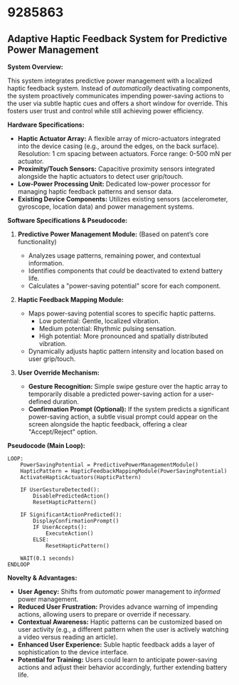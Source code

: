 # 9285863

## Adaptive Haptic Feedback System for Predictive Power Management

**System Overview:**

This system integrates predictive power management with a localized haptic feedback system. Instead of *automatically* deactivating components, the system proactively communicates impending power-saving actions to the user via subtle haptic cues and offers a short window for override. This fosters user trust and control while still achieving power efficiency.

**Hardware Specifications:**

*   **Haptic Actuator Array:** A flexible array of micro-actuators integrated into the device casing (e.g., around the edges, on the back surface). Resolution: 1 cm spacing between actuators. Force range: 0-500 mN per actuator.
*   **Proximity/Touch Sensors:** Capacitive proximity sensors integrated alongside the haptic actuators to detect user grip/touch.
*   **Low-Power Processing Unit:** Dedicated low-power processor for managing haptic feedback patterns and sensor data.
*   **Existing Device Components:** Utilizes existing sensors (accelerometer, gyroscope, location data) and power management systems.

**Software Specifications & Pseudocode:**

1.  **Predictive Power Management Module:** (Based on patent’s core functionality)

    *   Analyzes usage patterns, remaining power, and contextual information.
    *   Identifies components that *could* be deactivated to extend battery life.
    *   Calculates a "power-saving potential" score for each component.
2.  **Haptic Feedback Mapping Module:**

    *   Maps power-saving potential scores to specific haptic patterns.
        *   Low potential: Gentle, localized vibration.
        *   Medium potential: Rhythmic pulsing sensation.
        *   High potential: More pronounced and spatially distributed vibration.
    *   Dynamically adjusts haptic pattern intensity and location based on user grip/touch.
3.  **User Override Mechanism:**

    *   **Gesture Recognition:** Simple swipe gesture over the haptic array to temporarily disable a predicted power-saving action for a user-defined duration.
    *   **Confirmation Prompt (Optional):**  If the system predicts a significant power-saving action, a subtle visual prompt could appear on the screen alongside the haptic feedback, offering a clear "Accept/Reject" option.

**Pseudocode (Main Loop):**

```
LOOP:
    PowerSavingPotential = PredictivePowerManagementModule()
    HapticPattern = HapticFeedbackMappingModule(PowerSavingPotential)
    ActivateHapticActuators(HapticPattern)

    IF UserGestureDetected():
        DisablePredictedAction()
        ResetHapticPattern()

    IF SignificantActionPredicted():
        DisplayConfirmationPrompt()
        IF UserAccepts():
            ExecuteAction()
        ELSE:
            ResetHapticPattern()

    WAIT(0.1 seconds)
ENDLOOP
```

**Novelty & Advantages:**

*   **User Agency:**  Shifts from *automatic* power management to *informed* power management.
*   **Reduced User Frustration:** Provides advance warning of impending actions, allowing users to prepare or override if necessary.
*   **Contextual Awareness:**  Haptic patterns can be customized based on user activity (e.g., a different pattern when the user is actively watching a video versus reading an article).
*   **Enhanced User Experience:** Suble haptic feedback adds a layer of sophistication to the device interface.
*   **Potential for Training:** Users could learn to anticipate power-saving actions and adjust their behavior accordingly, further extending battery life.